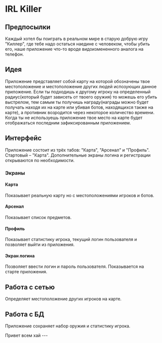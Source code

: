 # IRL Killer

## Предпосылки

Каждый хотел бы поиграть в реальном мире в старую добрую игру "Киллер", где тебе надо остаться наедине с человеком, чтобы убить его, наше приложение что-то вроде видоизмененного аналога на телефон. 

## Идея

Приложение представляет собой карту на которой обозначены твое местоположение и местоположение других людей испозующих данное приложение. Если ты подходишь к другому игроку на определенный радиус(который будет зависеть от твоего оружия) то можешь его убить выстрелом, тем самым ты получишь награду(награды можно будет получать находя их на карте или убивая ботов, находящихся также на карте), а противник возродится через некоторое количество времени. Когда ты не используешь приложение твое место на карте будет отображаться последним зафиксированным приложением.

## Интерфейс

Приложение состоит из трёх табов: "Карта", "Арсенал" и "Профиль". Стартовый – "Карта".  Дополнительные экраны логина и регистрации открываются по необходимости.

### Экраны

#### Карта

Показывает реальную карту но с местоположениями игроков и ботов.

#### Арсенал

Показывает список предметов.

#### Профиль

Показывает статистику игрока, текущий логин пользователя и позволяет выйти из приложения.

#### Экран логина

Позволяет ввести логин и пароль пользователя. Показывается на старте приложения.


## Работа с сетью

Определяет местоположение других игроков на карте.

## Работа с БД

Приложение сохраняет набор оружия и статистику игрока.


Привет всем хай ---
